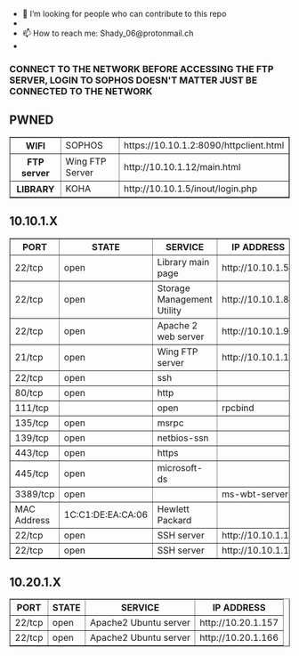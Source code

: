 <ul>
  <li>🤔 I’m looking for people who can contribute to this repo<li>
  <li>📫 How to reach me: Shady_06@protonmail.ch<li>
</ul>
  
<h3>CONNECT TO THE NETWORK BEFORE ACCESSING THE FTP SERVER, LOGIN TO SOPHOS DOESN'T MATTER JUST BE CONNECTED TO THE NETWORK</h3>
<h2>PWNED</h2>
<table border='1' text-align='left' style='border-collapse:collapse'>
  <tr>
    <th>WIFI</th>
    <td>SOPHOS</td>
    <td>https://10.10.1.2:8090/httpclient.html</td>
  </tr>
  <tr>
    <th>FTP server</th>
    <td>Wing FTP Server</td>
    <td>http://10.10.1.12/main.html</td>
  </tr>
  <tr>
    <th>LIBRARY</th>
    <td>KOHA</td>
    <td>http://10.10.1.5/inout/login.php</td>
  </tr>
</table>

<h2>10.10.1.X</h2>
<table class="t1" border='1' style='border-collapse:collapse'>
  <tr>
    <th>PORT</th>
    <th>STATE</th>
    <th>SERVICE</th>
    <th>IP ADDRESS</th>
  </tr>
  <tr>
    <td>22/tcp</td>
    <td>open</td>
    <td>Library main page</td>
    <td>http://10.10.1.5</td>
  </tr>
  <tr>
    <td>22/tcp</td>
    <td>open</td>
    <td>Storage Management Utility</td>
    <td>http://10.10.1.8</td>
  </tr>
  <tr>
    <td>22/tcp</td>
    <td>open</td>
    <td>Apache 2 web server</td>
    <td>http://10.10.1.9</td>
  </tr>
  <tr>
    <td>21/tcp</td>
    <td>open</td>
    <td>Wing FTP server</td>
    <td>http://10.10.1.12</td>
  </tr>
  <tr>
    <td>22/tcp</td>
    <td>open</td>
    <td>ssh</td>
    <td>&nbsp;</td>
  </tr>
  <tr>
    <td>80/tcp</td>
    <td>open</td>
    <td>http</td>
    <td></td>
  </tr>
  <tr>
    <td>111/tcp<td>
    <td>open</td>
    <td>rpcbind</td>
    <td></td>
  </tr>
  <tr>
    <td>135/tcp</td>
    <td>open</td>
    <td>msrpc</td>
    <td></td>
  </tr>
  <tr>
    <td>139/tcp</td>
    <td>open</td>
    <td>netbios-ssn</td>
    <td></td>
  </tr>
  <tr>
    <td>443/tcp</td>
    <td>open</td>
    <td>https</td>
    <td></td>
  </tr>
  <tr>
    <td>445/tcp</td>
    <td>open</td>
    <td>microsoft-ds</td>
    <td></td>
  </tr>
  <tr>
    <td>3389/tcp</td>
    <td>open<td>
    <td>ms-wbt-server</td>
    <td></td>
  </tr>
  <tr>
    <td>MAC Address</td>
    <td>1C:C1:DE:EA:CA:06</td>
    <td>Hewlett Packard</td>
    <td></td>
  </tr>  
  <tr>
    <td>22/tcp</td>
    <td>open</td>
    <td>SSH server</td>
    <td>http://10.10.1.14</td>
  </tr>
  <tr>
    <td>22/tcp</td>
    <td>open</td>
    <td>SSH server</td>
    <td>http://10.10.1.17</td>
  </tr>
</table>

<h2>10.20.1.X</h2>
<table border='1' style='border-collapse:collapse'>
  <tr>
    <th>PORT</th>
    <th>STATE</th>
    <th>SERVICE</th>
    <th>IP ADDRESS</th>
  </tr>
  <tr>
    <td>22/tcp</td>
    <td>open</td>
    <td>Apache2 Ubuntu server</td>
    <td>http://10.20.1.157</td>
  </tr>
  <tr>
    <td>22/tcp</td>
    <td>open</td>
    <td>Apache2 Ubuntu server</td>
    <td>http://10.20.1.166</td>
  </tr>
</table>

